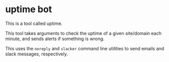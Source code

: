 # uptime bot

This is a tool called uptime.

This tool takes arguments to check the uptime of a given site/domain
each minute, and sends alerts if something is wrong.

This uses the `noreply` and `slacker` command line utilities
to send emails and slack messages, respectively.

